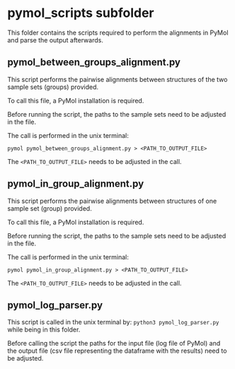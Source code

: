 # pymol_scripts subfolder
This folder contains the scripts required to perform the alignments in PyMol and parse the output afterwards.

## pymol_between_groups_alignment.py

This script performs the pairwise alignments between structures of the two sample sets (groups) provided.

To call this file, a PyMol installation is required.

Before running the script, the paths to the sample sets need to be adjusted in the file.

The call is performed in the unix terminal:
```
pymol pymol_between_groups_alignment.py > <PATH_TO_OUTPUT_FILE>
```
The ```<PATH_TO_OUTPUT_FILE>``` needs to be adjusted in the call.

## pymol_in_group_alignment.py

This script performs the pairwise alignments between structures of one sample set (group) provided.

To call this file, a PyMol installation is required.

Before running the script, the paths to the sample sets need to be adjusted in the file.

The call is performed in the unix terminal:
```
pymol pymol_in_group_alignment.py > <PATH_TO_OUTPUT_FILE>
```
The ```<PATH_TO_OUTPUT_FILE>``` needs to be adjusted in the call.

## pymol_log_parser.py

This script is called in the unix terminal by:
```python3 pymol_log_parser.py```
while being in this folder.

Before calling the script the paths for the input file (log file of PyMol) and the output file (csv file representing the dataframe with the results) need to be adjusted.